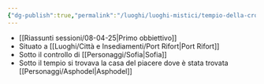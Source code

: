 ```yaml
---
{"dg-publish":true,"permalink":"/luoghi/luoghi-mistici/tempio-della-croce-della-morte/","tags":["tempio-croce-morte"],"noteIcon":""}
---
```


- [[Riassunti sessioni/08-04-25\|Primo obbiettivo]]
- Situato a [[Luoghi/Città e Insediamenti/Port Rifort\|Port Rifort]]
- Sotto il controllo di [[Personaggi/Sofia\|Sofia]]
- Sotto il tempio si trovava la casa del piacere dove è stata trovata [[Personaggi/Asphodel\|Asphodel]]

